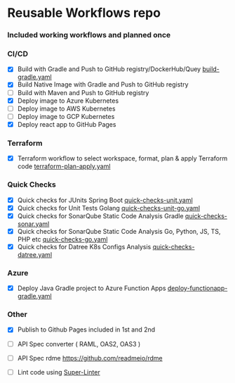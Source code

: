 # Reusable Workflows repo 

### Included working workflows and planned once

### CI/CD

- [x] Build with Gradle and Push to GitHub registry/DockerHub/Quey  [build-gradle.yaml](.github/workflows/build-gradle.yaml)
- [x] Build Native Image with Gradle and Push to GitHub registry 
- [ ] Build with Maven and Push to GitHub registry 
- [x] Deploy image to Azure Kubernetes  
- [ ] Deploy image to AWS Kubernetes
- [ ] Deploy image to GCP Kubernetes
- [x] Deploy react app to GitHub Pages

### Terraform

- [x] Terraform workflow to select workspace, format, plan & apply Terraform code [terraform-plan-apply.yaml](.github/workflows/terraform-plan-apply.yaml)

### Quick Checks 

- [x] Quick checks for JUnits Spring Boot [quick-checks-unit.yaml](.github/workflows/quick-checks-unit.yaml)
- [x] Quick checks for Unit Tests Golang [quick-checks-unit-go.yaml](.github/workflows/quick-checks-unit-go.yaml)
- [x] Quick checks for SonarQube Static Code Analysis Gradle [quick-checks-sonar.yaml](.github/workflows/quick-checks-sonar.yaml)
- [x] Quick checks for SonarQube Static Code Analysis Go, Python, JS, TS, PHP etc [quick-checks-go.yaml](.github/workflows/quick-checks-sonar-go.yaml)
- [x] Quick checks for Datree K8s Configs Analysis [quick-checks-datree.yaml](.github/workflows/quick-checks-datree.yaml)

### Azure 
- [x] Deploy Java Gradle project to Azure Function Apps [deploy-functionapp-gradle.yaml](.github/workflows/deploy-functionapp-gradle.yaml)

### Other

- [x] Publish to Github Pages included in 1st and 2nd
- [ ] API Spec converter ( RAML, OAS2, OAS3 )
- [ ] API Spec rdme <https://github.com/readmeio/rdme>

- [ ] Lint code using [Super-Linter](https://github.com/super-linter/super-linter)
